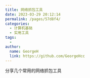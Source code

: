 ```yaml
---
title: 网络抓包工具
date: 2023-03-29 20:12:14
permalink: /pages/57d8f4/
categories:
  - 计算机基础
  - 实用工具
tags:
  - 
author: 
  name: GeorgeH
  link: https://github.com/GeorgeHcc
---
```


分享几个常用的网络抓包工具